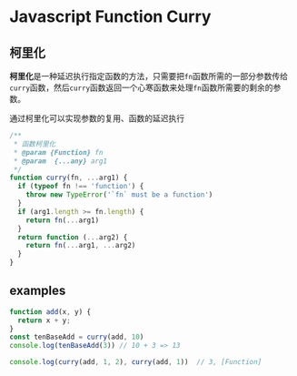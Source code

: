 # Javascript Function Curry

## 柯里化

**柯里化**是一种延迟执行指定函数的方法，只需要把`fn`函数所需的一部分参数传给`curry`函数，然后`curry`函数返回一个心寒函数来处理`fn`函数所需要的剩余的参数。

通过柯里化可以实现参数的复用、函数的延迟执行

```js
/**
 * 函数柯里化
 * @param {Function} fn 
 * @param  {...any} arg1 
 */
function curry(fn, ...arg1) {
  if (typeof fn !== 'function') {
    throw new TypeError('`fn` must be a function')
  }
  if (arg1.length >= fn.length) {
    return fn(...arg1)
  }
  return function (...arg2) {
    return fn(...arg1, ...arg2)
  }
}
```

## examples

```js
function add(x, y) {
  return x + y;
}
const tenBaseAdd = curry(add, 10)
console.log(tenBaseAdd(3)) // 10 + 3 => 13 

console.log(curry(add, 1, 2), curry(add, 1))  // 3, [Function]
```
